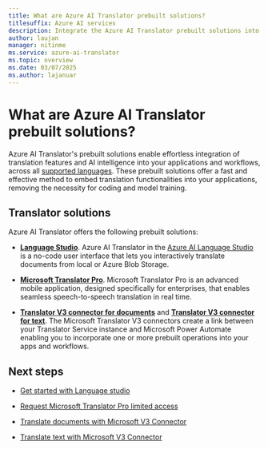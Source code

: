 ```yaml
---
title: What are Azure AI Translator prebuilt solutions?
titlesuffix: Azure AI services
description: Integrate the Azure AI Translator prebuilt solutions into your applications, websites, tools, and other solutions.
author: laujan
manager: nitinme
ms.service: azure-ai-translator
ms.topic: overview
ms.date: 03/07/2025
ms.author: lajanuar
---
```


# What are Azure AI Translator prebuilt solutions?

 Azure AI Translator's prebuilt solutions enable effortless integration of translation features and AI intelligence into your applications and workflows, across all [supported languages](../language-support.md). These prebuilt solutions offer a fast and effective method to embed translation functionalities into your applications, removing the necessity for coding and model training.


## Translator solutions

Azure AI Translator offers the following prebuilt solutions:

* [**Language Studio**](../document-translation/language-studio.md). Azure AI Translator in the [Azure AI Language Studio](https://language.cognitive.azure.com/home) is a no-code user interface that lets you interactively translate documents from local or Azure Blob Storage. 

* [**Microsoft Translator Pro**](translator-pro/overview.md). Microsoft Translator Pro is an advanced mobile application, designed specifically for enterprises, that enables seamless speech-to-speech translation in real time.

* [**Translator V3 connector for documents**](../connector/document-translation-flow.md) and [**Translator V3 connector for text**](../solutions/connector/text-translator-flow.md). The Microsoft Translator V3 connectors create a link between your Translator Service instance and Microsoft Power Automate enabling you to incorporate one or more prebuilt operations into your apps and workflows.


## Next steps

* [Get started with Language studio](../document-translation/language-studio.md#get-started)

* [Request Microsoft Translator Pro limited access](https://customervoice.microsoft.com/Pages/ResponsePage.aspx?id=v4j5cvGGr0GRqy180BHbR7en2Ais5pxKtso_Pz4b1_xUME5BUDBVWUlaNDlUN0FRODRIQ082SjFVUCQlQCN0PWcu)

* [Translate documents with Microsoft V3 Connector](../connector/document-translation-flow.md#translate-documents)

* [Translate text with Microsoft V3 Connector](../solutions/connector/text-translator-flow.md#configure-the-translator-v3-connector)
